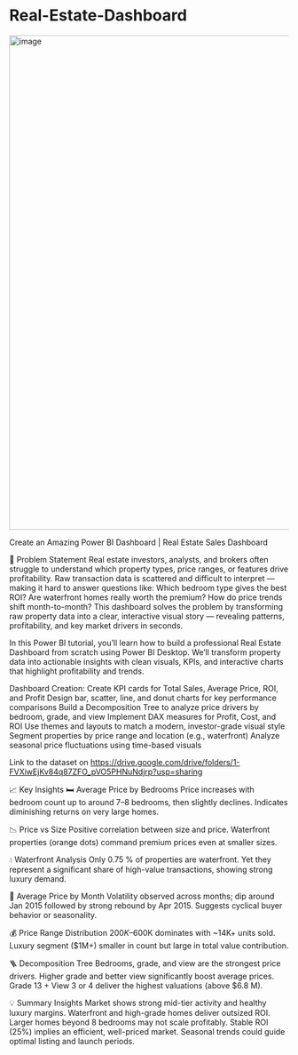 # Real-Estate-Dashboard


<img width="1570" height="890" alt="image" src="https://github.com/user-attachments/assets/2f6fcee4-8498-410c-8e12-94006bf1743c" />




Create an Amazing Power BI Dashboard | Real Estate Sales Dashboard

🎯 Problem Statement
Real estate investors, analysts, and brokers often struggle to understand which property types, price ranges, or features drive profitability.
Raw transaction data is scattered and difficult to interpret — making it hard to answer questions like:
Which bedroom type gives the best ROI?
Are waterfront homes really worth the premium?
How do price trends shift month-to-month?
This dashboard solves the problem by transforming raw property data into a clear, interactive visual story — revealing patterns, profitability, and key market drivers in seconds.

In this Power BI tutorial, you’ll learn how to build a professional Real Estate Dashboard from scratch using Power BI Desktop.
We’ll transform property data into actionable insights with clean visuals, KPIs, and interactive charts that highlight profitability and trends.

Dashboard Creation:
Create KPI cards for Total Sales, Average Price, ROI, and Profit
Design bar, scatter, line, and donut charts for key performance comparisons
Build a Decomposition Tree to analyze price drivers by bedroom, grade, and view
Implement DAX measures for Profit, Cost, and ROI
Use themes and layouts to match a modern, investor-grade visual style
Segment properties by price range and location (e.g., waterfront)
Analyze seasonal price fluctuations using time-based visuals

Link to the dataset on https://drive.google.com/drive/folders/1-FVXiwEjKv84q87ZFO_pVO5PHNuNdjrp?usp=sharing

📈 Key Insights
🛏 Average Price by Bedrooms
Price increases with bedroom count up to around 7–8 bedrooms, then slightly declines.
Indicates diminishing returns on very large homes.

📉 Price vs Size
Positive correlation between size and price.
Waterfront properties (orange dots) command premium prices even at smaller sizes.

💧 Waterfront Analysis
Only 0.75 % of properties are waterfront.
Yet they represent a significant share of high-value transactions, showing strong luxury demand.

📅 Average Price by Month
Volatility observed across months; dip around Jan 2015 followed by strong rebound by Apr 2015.
Suggests cyclical buyer behavior or seasonality.

💰 Price Range Distribution
$200K–$600K dominates with ~14K+ units sold.
Luxury segment ($1M+) smaller in count but large in total value contribution.

🪜 Decomposition Tree
Bedrooms, grade, and view are the strongest price drivers.
Higher grade and better view significantly boost average prices.
Grade 13 + View 3 or 4 deliver the highest valuations (above $6.8 M).

💡 Summary Insights
Market shows strong mid-tier activity and healthy luxury margins.
Waterfront and high-grade homes deliver outsized ROI.
Larger homes beyond 8 bedrooms may not scale profitably.
Stable ROI (25%) implies an efficient, well-priced market.
Seasonal trends could guide optimal listing and launch periods.
